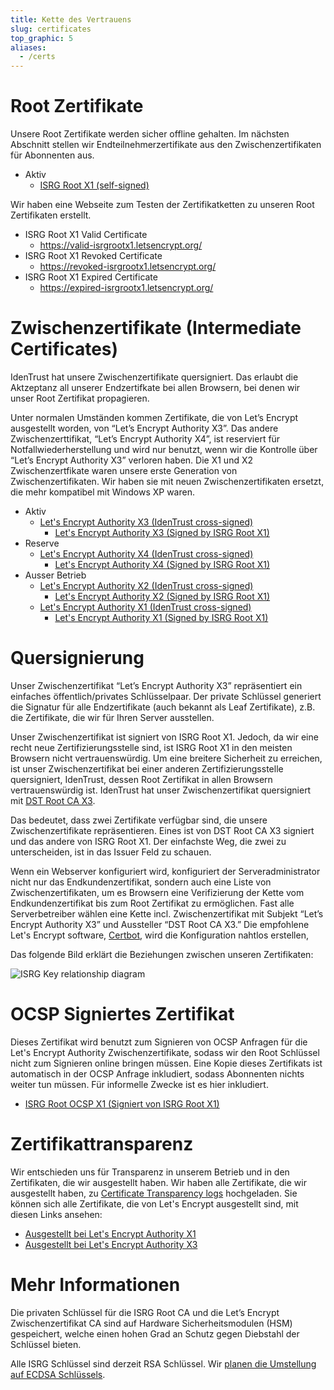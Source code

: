 ```yaml
---
title: Kette des Vertrauens
slug: certificates
top_graphic: 5
aliases:
  - /certs
---
```


# Root Zertifikate

Unsere Root Zertifikate werden sicher offline gehalten. Im nächsten Abschnitt stellen wir Endteilnehmerzertifikate aus den Zwischenzertifikaten für Abonnenten aus.

* Aktiv 
  * [ISRG Root X1 (self-signed)](/certs/isrgrootx1.pem.txt)

Wir haben eine Webseite zum Testen der Zertifikatketten zu unseren Root Zertifikaten erstellt.

* ISRG Root X1 Valid Certificate 
  * <https://valid-isrgrootx1.letsencrypt.org/>
* ISRG Root X1 Revoked Certificate 
  * <https://revoked-isrgrootx1.letsencrypt.org/>
* ISRG Root X1 Expired Certificate 
  * <https://expired-isrgrootx1.letsencrypt.org/>

# Zwischenzertifikate (Intermediate Certificates)

IdenTrust hat unsere Zwischenzertifikate quersigniert. Das erlaubt die Aktzeptanz all unserer Endzertifkate bei allen Browsern, bei denen wir unser Root Zertifikat propagieren.

Unter normalen Umständen kommen Zertifikate, die von Let’s Encrypt ausgestellt worden, von “Let’s Encrypt Authority X3”. Das andere Zwischenzerttifikat, “Let’s Encrypt Authority X4”, ist reserviert für Notfallwiederherstellung und wird nur benutzt, wenn wir die Kontrolle über “Let’s Encrypt Authority X3” verloren haben. Die X1 und X2 Zwischenzertfikate waren unsere erste Generation von Zwischenzertifikaten. Wir haben sie mit neuen Zwischenzertifikaten ersetzt, die mehr kompatibel mit Windows XP waren.

* Aktiv 
  * [Let's Encrypt Authority X3 (IdenTrust cross-signed)](/certs/lets-encrypt-x3-cross-signed.pem.txt) 
    * [Let's Encrypt Authority X3 (Signed by ISRG Root X1)](/certs/letsencryptauthorityx3.pem.txt)
* Reserve 
  * [Let's Encrypt Authority X4 (IdenTrust cross-signed)](/certs/lets-encrypt-x4-cross-signed.pem.txt) 
    * [Let's Encrypt Authority X4 (Signed by ISRG Root X1)](/certs/letsencryptauthorityx4.pem.txt)
* Ausser Betrieb 
  * [Let's Encrypt Authority X2 (IdenTrust cross-signed)](/certs/lets-encrypt-x2-cross-signed.pem.txt) 
    * [Let's Encrypt Authority X2 (Signed by ISRG Root X1)](/certs/letsencryptauthorityx2.pem.txt)
  * [Let's Encrypt Authority X1 (IdenTrust cross-signed)](/certs/lets-encrypt-x1-cross-signed.pem.txt) 
    * [Let's Encrypt Authority X1 (Signed by ISRG Root X1)](/certs/letsencryptauthorityx1.pem.txt)

# Quersignierung

Unser Zwischenzertifikat “Let’s Encrypt Authority X3” repräsentiert ein einfaches öffentlich/privates Schlüsselpaar. Der private Schlüssel generiert die Signatur für alle Endzertifikate (auch bekannt als Leaf Zertifikate), z.B. die Zertifikate, die wir für Ihren Server ausstellen.

Unser Zwischenzertifikat ist signiert von ISRG Root X1. Jedoch, da wir eine recht neue Zertifizierungsstelle sind, ist ISRG Root X1 in den meisten Browsern nicht vertrauenswürdig. Um eine breitere Sicherheit zu erreichen, ist unser Zwischenzertifikat bei einer anderen Zertifizierungsstelle quersigniert, IdenTrust, dessen Root Zertifikat in allen Browsern vertrauenswürdig ist. IdenTrust hat unser Zwischenzertifikat quersigniert mit [DST Root CA X3](https://www.identrust.com/certificates/trustid/root-download-x3.html).

Das bedeutet, dass zwei Zertifikate verfügbar sind, die unsere Zwischenzertifikate repräsentieren. Eines ist von DST Root CA X3 signiert und das andere von ISRG Root X1. Der einfachste Weg, die zwei zu unterscheiden, ist in das Issuer Feld zu schauen.

Wenn ein Webserver konfiguriert wird, konfiguriert der Serveradministrator nicht nur das Endkundenzertifikat, sondern auch eine Liste von Zwischenzertifikaten, um es Browsern eine Verifizierung der Kette vom Endkundenzertifikat bis zum Root Zertifikat zu ermöglichen. Fast alle Serverbetreiber wählen eine Kette incl. Zwischenzertifikat mit Subjekt “Let’s Encrypt Authority X3” und Aussteller “DST Root CA X3.” Die empfohlene Let's Encrypt software, [Certbot](https://certbot.org), wird die Konfiguration nahtlos erstellen,

Das folgende Bild erklärt die Beziehungen zwischen unseren Zertifikaten:

<img src="/certs/isrg-keys.png" alt="ISRG Key relationship diagram" />

# OCSP Signiertes Zertifikat

Dieses Zertifikat wird benutzt zum Signieren von OCSP Anfragen für die Let's Encrypt Authority Zwischenzertifikate, sodass wir den Root Schlüssel nicht zum Signieren online bringen müssen. Eine Kopie dieses Zertifikats ist automatisch in der OCSP Anfrage inkludiert, sodass Abonnenten nichts weiter tun müssen. Für informelle Zwecke ist es hier inkludiert.

* [ISRG Root OCSP X1 (Signiert von ISRG Root X1)](/certs/isrg-root-ocsp-x1.pem.txt)

# Zertifikattransparenz

Wir entschieden uns für Transparenz in unserem Betrieb und in den Zertifikaten, die wir ausgestellt haben. Wir haben alle Zertifikate, die wir ausgestellt haben, zu [Certificate Transparency logs](https://www.certificate-transparency.org/) hochgeladen. Sie können sich alle Zertifikate, die von Let's Encrypt ausgestellt sind, mit diesen Links ansehen:

* [Ausgestellt bei Let's Encrypt Authority X1](https://crt.sh/?Identity=%25&iCAID=7395)
* [Ausgestellt bei Let's Encrypt Authority X3](https://crt.sh/?Identity=%25&iCAID=16418)

# Mehr Informationen

Die privaten Schlüssel für die ISRG Root CA und die Let’s Encrypt Zwischenzertifikat CA sind auf Hardware Sicherheitsmodulen (HSM) gespeichert, welche einen hohen Grad an Schutz gegen Diebstahl der Schlüssel bieten.

Alle ISRG Schlüssel sind derzeit RSA Schlüssel. Wir [planen die Umstellung auf ECDSA Schlüssels](/de/upcoming-features/).